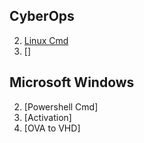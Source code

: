 ## CyberOps
2. [Linux Cmd](1.telecom/I.layer_1/ethernet.html)
2. []

## Microsoft Windows
2. [Powershell Cmd]
2. [Activation]
2. [OVA to VHD]